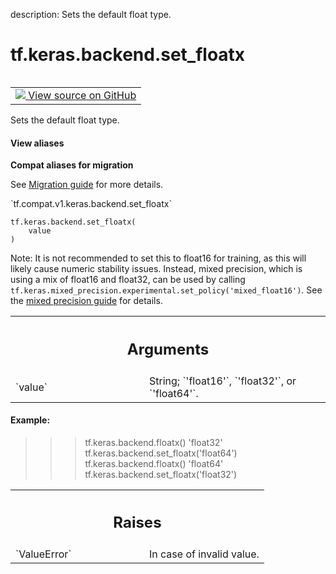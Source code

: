 description: Sets the default float type.

<div itemscope itemtype="http://developers.google.com/ReferenceObject">
<meta itemprop="name" content="tf.keras.backend.set_floatx" />
<meta itemprop="path" content="Stable" />
</div>

# tf.keras.backend.set_floatx

<!-- Insert buttons and diff -->

<table class="tfo-notebook-buttons tfo-api nocontent" align="left">
<td>
  <a target="_blank" href="https://github.com/tensorflow/tensorflow/blob/r2.3/tensorflow/python/keras/backend_config.py#L83-L111">
    <img src="https://www.tensorflow.org/images/GitHub-Mark-32px.png" />
    View source on GitHub
  </a>
</td>
</table>



Sets the default float type.

<section class="expandable">
  <h4 class="showalways">View aliases</h4>
  <p>
<b>Compat aliases for migration</b>
<p>See
<a href="https://www.tensorflow.org/guide/migrate">Migration guide</a> for
more details.</p>
<p>`tf.compat.v1.keras.backend.set_floatx`</p>
</p>
</section>

<pre class="devsite-click-to-copy prettyprint lang-py tfo-signature-link">
<code>tf.keras.backend.set_floatx(
    value
)
</code></pre>



<!-- Placeholder for "Used in" -->

Note: It is not recommended to set this to float16 for training, as this will
likely cause numeric stability issues. Instead, mixed precision, which is
using a mix of float16 and float32, can be used by calling
`tf.keras.mixed_precision.experimental.set_policy('mixed_float16')`. See the
[mixed precision guide](
  https://www.tensorflow.org/guide/keras/mixed_precision) for details.

<!-- Tabular view -->
 <table class="responsive fixed orange">
<colgroup><col width="214px"><col></colgroup>
<tr><th colspan="2"><h2 class="add-link">Arguments</h2></th></tr>

<tr>
<td>
`value`
</td>
<td>
String; `'float16'`, `'float32'`, or `'float64'`.
</td>
</tr>
</table>



#### Example:


>>> tf.keras.backend.floatx()
'float32'
>>> tf.keras.backend.set_floatx('float64')
>>> tf.keras.backend.floatx()
'float64'
>>> tf.keras.backend.set_floatx('float32')

<!-- Tabular view -->
 <table class="responsive fixed orange">
<colgroup><col width="214px"><col></colgroup>
<tr><th colspan="2"><h2 class="add-link">Raises</h2></th></tr>

<tr>
<td>
`ValueError`
</td>
<td>
In case of invalid value.
</td>
</tr>
</table>

